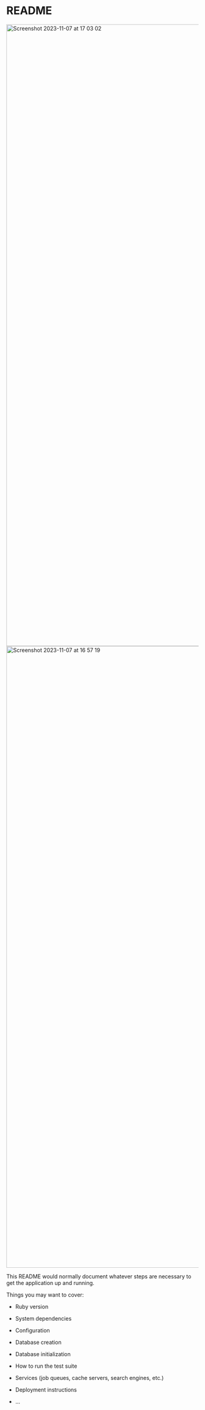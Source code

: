 # README

<img width="1624" alt="Screenshot 2023-11-07 at 17 03 02" src="https://github.com/KylianJanssens/rails-watch-list/assets/108570172/43258a95-4bf1-47db-af3e-5b99db8408cb">

<img width="1624" alt="Screenshot 2023-11-07 at 16 57 19" src="https://github.com/KylianJanssens/rails-watch-list/assets/108570172/02485e03-f25c-4b37-ba03-af7ce19f0e3f">


This README would normally document whatever steps are necessary to get the
application up and running.

Things you may want to cover:

* Ruby version

* System dependencies

* Configuration

* Database creation

* Database initialization

* How to run the test suite

* Services (job queues, cache servers, search engines, etc.)

* Deployment instructions

* ...
